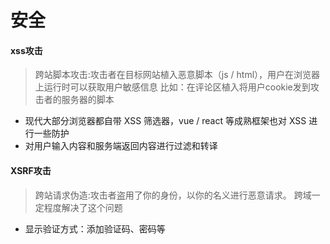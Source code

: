 # 安全
#### xss攻击
>跨站脚本攻击:攻击者在目标网站植入恶意脚本（js / html），用户在浏览器上运行时可以获取用户敏感信息
比如：在评论区植入将用户cookie发到攻击者的服务器的脚本
- 现代大部分浏览器都自带 XSS 筛选器，vue / react 等成熟框架也对 XSS 进行一些防护
- 对用户输入内容和服务端返回内容进行过滤和转译
#### XSRF攻击
>跨站请求伪造:攻击者盗用了你的身份，以你的名义进行恶意请求。
跨域一定程度解决了这个问题
- 显示验证方式：添加验证码、密码等